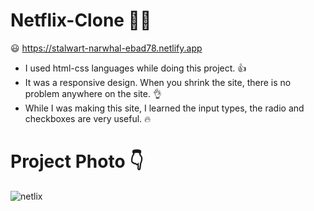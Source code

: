 # Netflix-Clone 🐱‍👤
 😃 https://stalwart-narwhal-ebad78.netlify.app
  - I used html-css languages while doing this project. 👍
  - It was a responsive design. When you shrink the site, there is no problem anywhere on the site. 👌
  - While I was making this site, I learned the input types, the radio and checkboxes are very useful. 🔥
# Project Photo 👇
![netlix](https://user-images.githubusercontent.com/106542921/187834620-9447ffa9-4d53-488e-aecf-d7924194619f.png)
